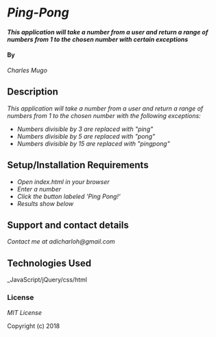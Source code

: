 # _Ping-Pong_

#### _This application will take a number from a user and return a range of numbers from 1 to the chosen number with certain exceptions_

#### By 

_Charles Mugo_

## Description

_This application will take a number from a user and return a range of numbers from 1 to the chosen number with the following exceptions:_

* _Numbers divisible by 3 are replaced with "ping"_
* _Numbers divisible by 5 are replaced with "pong"_
* _Numbers divisible by 15 are replaced with "pingpong"_

## Setup/Installation Requirements

* _Open index.html in your browser_
* _Enter a number_
* _Click the button labeled 'Ping Pong!'_
* _Results show below_

## Support and contact details

_Contact me  at adicharloh@gmail.com_

## Technologies Used

_JavaScript/jQuery/css/html

### License

*_MIT License_*

Copyright (c) 2018
